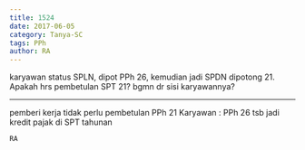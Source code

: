 ```yaml
---
title: 1524
date: 2017-06-05
category: Tanya-SC
tags: PPh
author: RA
---
```


karyawan status SPLN, dipot PPh 26, kemudian jadi SPDN dipotong 21. Apakah hrs pembetulan SPT 21? bgmn dr sisi karyawannya?

---

pemberi kerja tidak perlu pembetulan PPh 21 Karyawan : PPh 26 tsb jadi kredit pajak di SPT tahunan

`RA`
